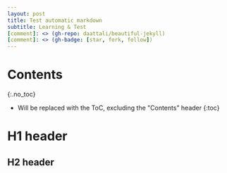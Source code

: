 ```yaml
---
layout: post
title: Test automatic markdown
subtitle: Learning & Test
[comment]: <> (gh-repo: daattali/beautiful-jekyll)
[comment]: <> (gh-badge: [star, fork, follow])
---
```

# Contents
{:.no_toc}

* Will be replaced with the ToC, excluding the "Contents" header
{:toc}

# H1 header

## H2 header